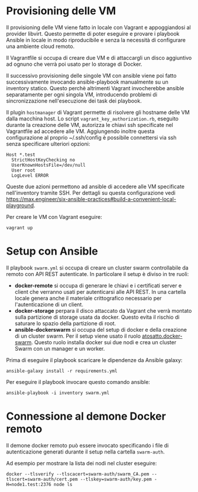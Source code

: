 # Provisioning delle VM
Il provisioning delle VM viene fatto in locale con Vagrant e appoggiandosi al provider libvirt. Questo permette di poter eseguire e provare i playbook Ansible in locale in modo riproducibile e senza la necessità di configurare una ambiente cloud remoto.

Il Vagrantfile si occupa di creare due VM e di attaccargli un disco aggiuntivo ad ognuno che verrà poi usato per lo storage di Docker.

Il successivo provisioning delle singole VM con ansible viene poi fatto successivamente invocando ansible-playbook manualmente su un inventory statico. Questo perchè altrimenti Vagrant invocherebbe ansible separatamente per ogni singola VM, introducendo problemi di sincronizzazione nell'esecuzione dei task dei playbook.

Il plugin `hostmanager` di Vagrant permette di risolvere gli hostname delle VM dalla macchina host. Lo script `vagrant_key_authorization.rb`, eseguito durante la creazione delle VM, autorizza le chiavi ssh specificate nel Vagrantfile ad accedere alle VM. 
Aggiungendo inoltre questa configurazione al proprio ~/.ssh/config è possibile connettersi via ssh senza specificare ulteriori opzioni:
```
Host *.test
  StrictHostKeyChecking no
  UserKnownHostsFile=/dev/null
  User root
  LogLevel ERROR
```
Queste due azioni permettono ad ansible di accedere alle VM specificate nell'inventory tramite SSH.
Per dettagli su questa configurazione vedi https://max.engineer/six-ansible-practices#build-a-convenient-local-playground.

Per creare le VM con Vagrant eseguire:
```
vagrant up
```

# Setup con Ansible
Il playbook `swarm.yml` si occupa di creare un cluster swarm controllabile da remoto con API REST autenticate. In particolare il setup è diviso in tre ruoli:
- **docker-remote** si occupa di generare le chiavi e i certificati server e client che verranno usati per autenticarsi alle API REST. In una cartella locale genera anche il materiale crittografico necessario per l'autenticazione di un client.
- **docker-storage** perpara il disco attaccato da Vagrant che verrà montato sulla partizione di storage usata da docker. Questo evita il rischio di saturare lo spazio della partizione di root.
- **ansible-dockerswarm** si occupa del setup di docker e della creazione di un cluster swarm. Per il setup viene usato il ruolo [atosatto.docker-swarm](https://galaxy.ansible.com/atosatto/docker-swarm). Questo ruolo installa docker sui due nodi e crea un cluster Swarm con un manager e un worker.

Prima di eseguire il playbook scaricare le dipendenze da Ansible galaxy:
```
ansible-galaxy install -r requirements.yml
```

Per eseguire il playbook invocare questo comando ansible:
```
ansible-playbook -i inventory swarm.yml
```

# Connessione al demone Docker remoto
Il demone docker remoto può essere invocato specificando i file di autenticazione generati durante il setup nella cartella `swarm-auth`.

Ad esempio per mostrare la lista dei nodi nel cluster eseguire:
```
docker --tlsverify --tlscacert=swarm-auth/swarm_CA.pem --tlscert=swarm-auth/cert.pem --tlskey=swarm-auth/key.pem -H=node1.test:2376 node ls
```